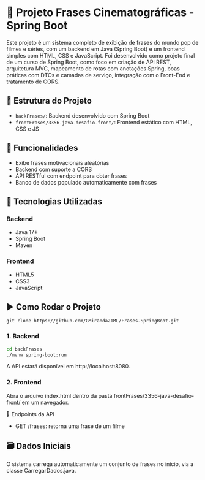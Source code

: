 # 📝 Projeto Frases Cinematográficas - Spring Boot

Este projeto é um sistema completo de exibição de frases do mundo pop de filmes e séries, com um backend em Java (Spring Boot) e um frontend simples com HTML, CSS e JavaScript. Foi desenvolvido como projeto final de um curso de Spring Boot, como foco em criação de API REST, arquitetura MVC, mapeamento de rotas com anotações Spring, boas práticas com DTOs e camadas de serviço, integração com o Front-End e tratamento de CORS.

## 📁 Estrutura do Projeto

- `backFrases/`: Backend desenvolvido com Spring Boot
- `frontFrases/3356-java-desafio-front/`: Frontend estático com HTML, CSS e JS

## 🚀 Funcionalidades

- Exibe frases motivacionais aleatórias
- Backend com suporte a CORS
- API RESTful com endpoint para obter frases
- Banco de dados populado automaticamente com frases

## 🔧 Tecnologias Utilizadas

### Backend
- Java 17+
- Spring Boot
- Maven

### Frontend
- HTML5
- CSS3
- JavaScript

## ▶️ Como Rodar o Projeto

```git
git clone https://github.com/GMiranda21ML/Frases-SpringBoot.git
```

### 1. Backend

```bash
cd backFrases
./mvnw spring-boot:run
```

A API estará disponível em http://localhost:8080.

### 2. Frontend
Abra o arquivo index.html dentro da pasta frontFrases/3356-java-desafio-front/ em um navegador.

📌 Endpoints da API
- GET /frases: retorna uma frase de um filme

## 🗃️ Dados Iniciais
O sistema carrega automaticamente um conjunto de frases no início, via a classe CarregarDados.java.